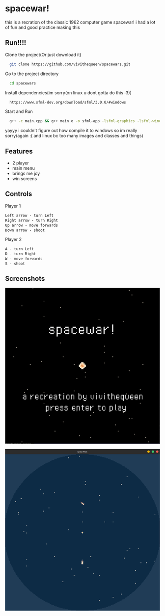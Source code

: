 
# spacewar!

this is a recration of the classic 1962 computer game spacewar! i had a lot of fun and good practice making this


## Run!!!!

Clone the project(Or just download it)

```bash
  git clone https://github.com/vivithequeen/spacewars.git
```

Go to the project directory

```bash
  cd spacewars
```

Install dependencies(im sorry(on linux u dont gotta do this :3))

```bash
  https://www.sfml-dev.org/download/sfml/3.0.0/#windows
```

Start and Run

```bash
  g++ -c main.cpp && g++ main.o -o sfml-app -lsfml-graphics -lsfml-window -lsfml-system && ./sfml-app
```

yayyy i couldn't figure out how compile it to windows so im really sorry(again :( and linux bc too many images and classes and things)
## Features

- 2 player
- main menu
- brings me joy
- win screens



## Controls

Player 1
```
Left arrow - turn Left
Right arrow - turn Right
Up arrow - move forwards
Down arrow - shoot
```
Player 2
```
A - turn Left
D - turn Right
W - move forwards
S - shoot
```



## Screenshots

![Main menu](https://github.com/vivithequeen/spacewars/blob/main/Screenshot%20from%202025-06-07%2021-37-10.png)

![game](https://github.com/vivithequeen/spacewars/blob/main/Screenshot%20from%202025-06-07%2021-37-26.png)



